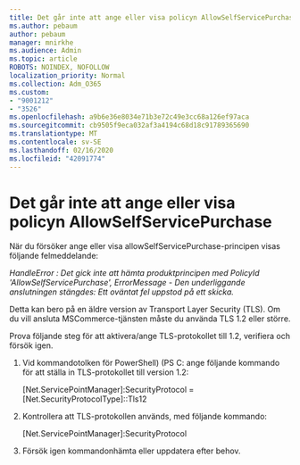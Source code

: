 ```yaml
---
title: Det går inte att ange eller visa policyn AllowSelfServicePurchase
ms.author: pebaum
author: pebaum
manager: mnirkhe
ms.audience: Admin
ms.topic: article
ROBOTS: NOINDEX, NOFOLLOW
localization_priority: Normal
ms.collection: Adm_O365
ms.custom:
- "9001212"
- "3526"
ms.openlocfilehash: a9b6e36e8034e71b3e72c49e3cc68a126ef97aca
ms.sourcegitcommit: cb9505f9eca032af3a4194c68d18c91789365690
ms.translationtype: MT
ms.contentlocale: sv-SE
ms.lasthandoff: 02/16/2020
ms.locfileid: "42091774"
---
```

# <a name="unable-to-set-or-view-the-allowselfservicepurchase-policy"></a>Det går inte att ange eller visa policyn AllowSelfServicePurchase

När du försöker ange eller visa allowSelfServicePurchase-principen visas följande felmeddelande:

*HandleError : Det gick inte att hämta produktprincipen med PolicyId 'AllowSelfServicePurchase', ErrorMessage - Den underliggande anslutningen stängdes: Ett oväntat fel uppstod på ett skicka.*

Detta kan bero på en äldre version av Transport Layer Security (TLS). Om du vill ansluta MSCommerce-tjänsten måste du använda TLS 1.2 eller större.  

Prova följande steg för att aktivera/ange TLS-protokollet till 1.2, verifiera och försök igen.
 1. Vid kommandotolken för PowerShell\) (PS C: ange följande kommando för att ställa in TLS-protokollet till version 1.2:

    \[Net.ServicePointManager]:SecurityProtocol = \[Net.SecurityProtocolType]::Tls12

2. Kontrollera att TLS-protokollen används, med följande kommando:

    \[Net.ServicePointManager]:SecurityProtocol 

3. Försök igen kommandonhämta eller uppdatera efter behov.

